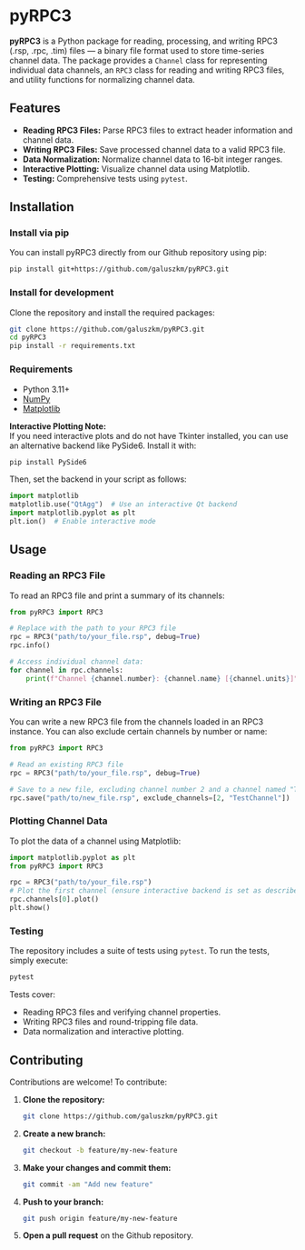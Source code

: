 # pyRPC3

**pyRPC3** is a Python package for reading, processing, and writing RPC3 (.rsp, .rpc, .tim) files — a binary file format used to store time-series channel data. The package provides a `Channel` class for representing individual data channels, an `RPC3` class for reading and writing RPC3 files, and utility functions for normalizing channel data.

## Features

- **Reading RPC3 Files:** Parse RPC3 files to extract header information and channel data.
- **Writing RPC3 Files:** Save processed channel data to a valid RPC3 file.
- **Data Normalization:** Normalize channel data to 16-bit integer ranges.
- **Interactive Plotting:** Visualize channel data using Matplotlib.
- **Testing:** Comprehensive tests using `pytest`.

## Installation


### Install via pip

You can install pyRPC3 directly from our Github repository using pip:

```bash
pip install git+https://github.com/galuszkm/pyRPC3.git
```

### Install for development

Clone the repository and install the required packages:

```bash
git clone https://github.com/galuszkm/pyRPC3.git
cd pyRPC3
pip install -r requirements.txt
```

### Requirements

- Python 3.11+
- [NumPy](https://numpy.org/)
- [Matplotlib](https://matplotlib.org/)

**Interactive Plotting Note:**  
If you need interactive plots and do not have Tkinter installed, you can use an alternative backend like PySide6. Install it with:

```bash
pip install PySide6
```

Then, set the backend in your script as follows:

```python
import matplotlib
matplotlib.use("QtAgg")  # Use an interactive Qt backend
import matplotlib.pyplot as plt
plt.ion()  # Enable interactive mode
```

## Usage

### Reading an RPC3 File

To read an RPC3 file and print a summary of its channels:

```python
from pyRPC3 import RPC3

# Replace with the path to your RPC3 file
rpc = RPC3("path/to/your_file.rsp", debug=True)
rpc.info()

# Access individual channel data:
for channel in rpc.channels:
    print(f"Channel {channel.number}: {channel.name} [{channel.units}]")
```

### Writing an RPC3 File

You can write a new RPC3 file from the channels loaded in an RPC3 instance. You can also exclude certain channels by number or name:

```python
from pyRPC3 import RPC3

# Read an existing RPC3 file
rpc = RPC3("path/to/your_file.rsp", debug=True)

# Save to a new file, excluding channel number 2 and a channel named "TestChannel"
rpc.save("path/to/new_file.rsp", exclude_channels=[2, "TestChannel"])
```

### Plotting Channel Data

To plot the data of a channel using Matplotlib:

```python
import matplotlib.pyplot as plt
from pyRPC3 import RPC3

rpc = RPC3("path/to/your_file.rsp")
# Plot the first channel (ensure interactive backend is set as described above)
rpc.channels[0].plot()
plt.show()
```

### Testing

The repository includes a suite of tests using `pytest`. To run the tests, simply execute:

```bash
pytest
```

Tests cover:
- Reading RPC3 files and verifying channel properties.
- Writing RPC3 files and round-tripping file data.
- Data normalization and interactive plotting.

## Contributing

Contributions are welcome! To contribute:

1. **Clone the repository:**

   ```bash
   git clone https://github.com/galuszkm/pyRPC3.git
   ```

2. **Create a new branch:**

   ```bash
   git checkout -b feature/my-new-feature
   ```

3. **Make your changes and commit them:**

   ```bash
   git commit -am "Add new feature"
   ```

4. **Push to your branch:**

   ```bash
   git push origin feature/my-new-feature
   ```

5. **Open a pull request** on the Github repository.

